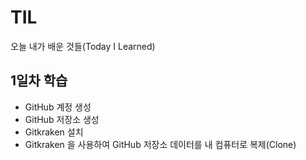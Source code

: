 # TIL
오늘 내가 배운 것들(Today I Learned)

## 1일차 학습 

- GitHub 계정 생성 
- GitHub 저장소 생성
- Gitkraken 설치
- Gitkraken 을 사용하여 GitHub 저장소 데이터를 내 컴퓨터로 복제(Clone)
